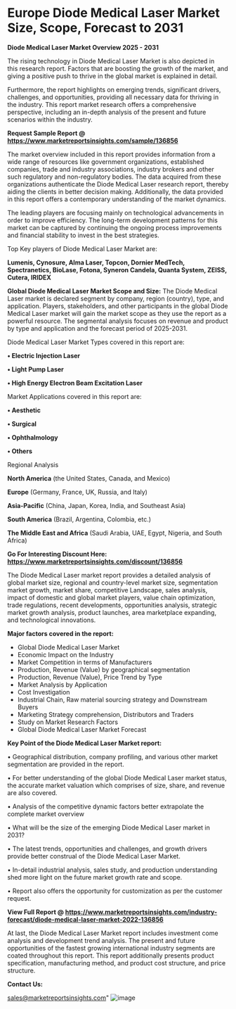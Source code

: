 # Europe Diode Medical Laser Market Size, Scope, Forecast to 2031

<Strong> Diode Medical Laser Market Overview 2025 - 2031</strong>

The rising technology in Diode Medical Laser Market is also depicted in this research report. Factors that are boosting the growth of the market, and giving a positive push to thrive in the global market is explained in detail.

Furthermore, the report highlights on emerging trends, significant drivers, challenges, and opportunities, providing all necessary data for thriving in the industry. This report market research offers a comprehensive perspective, including an in-depth analysis of the present and future scenarios within the industry.

<strong>Request Sample Report @ <a href=https://www.marketreportsinsights.com/sample/136856>https://www.marketreportsinsights.com/sample/136856</a></strong>

The market overview included in this report provides information from a wide range of resources like government organizations, established companies, trade and industry associations, industry brokers and other such regulatory and non-regulatory bodies. The data acquired from these organizations authenticate the Diode Medical Laser research report, thereby aiding the clients in better decision making. Additionally, the data provided in this report offers a contemporary understanding of the market dynamics.

The leading players are focusing mainly on technological advancements in order to improve efficiency. The long-term development patterns for this market can be captured by continuing the ongoing process improvements and financial stability to invest in the best strategies.

Top Key players of Diode Medical Laser Market are:

<strong>Lumenis, Cynosure, Alma Laser, Topcon, Dornier MedTech, Spectranetics, BioLase, Fotona, Syneron Candela, Quanta System, ZEISS, Cutera, IRIDEX</strong>

<strong><b>Global Diode Medical Laser Market Scope and Size:</b></strong>
The Diode Medical Laser market is declared segment by company, region (country), type, and application. Players, stakeholders, and other participants in the global Diode Medical Laser market will gain the market scope as they use the report as a powerful resource. The segmental analysis focuses on revenue and product by type and application and the forecast period of 2025-2031.

Diode Medical Laser Market Types covered in this report are:

<strong>• Electric Injection Laser

• Light Pump Laser

• High Energy Electron Beam Excitation Laser</strong>

Market Applications covered in this report are:

<strong>• Aesthetic

• Surgical

• Ophthalmology

• Others</strong> 

Regional Analysis

<strong>North America</strong> (the United States, Canada, and Mexico)

<strong>Europe</strong> (Germany, France, UK, Russia, and Italy)

<strong>Asia-Pacific</strong> (China, Japan, Korea, India, and Southeast Asia)

<strong>South America</strong> (Brazil, Argentina, Colombia, etc.)

<strong>The Middle East and Africa</strong> (Saudi Arabia, UAE, Egypt, Nigeria, and South Africa)

<strong>Go For Interesting Discount Here: <a href=https://www.marketreportsinsights.com/discount/136856>https://www.marketreportsinsights.com/discount/136856</a></strong>

The Diode Medical Laser market report provides a detailed analysis of global market size, regional and country-level market size, segmentation market growth, market share, competitive Landscape, sales analysis, impact of domestic and global market players, value chain optimization, trade regulations, recent developments, opportunities analysis, strategic market growth analysis, product launches, area marketplace expanding, and technological innovations.

<strong><b>Major factors covered in the report:</b></strong>
<ul>
  <li>Global Diode Medical Laser Market </li>
  <li>Economic Impact on the Industry</li>
  <li>Market Competition in terms of Manufacturers</li>
  <li>Production, Revenue (Value) by geographical segmentation</li>
  <li>Production, Revenue (Value), Price Trend by Type</li>
  <li>Market Analysis by Application</li>
  <li>Cost Investigation</li>
  <li>Industrial Chain, Raw material sourcing strategy and Downstream Buyers</li>
  <li>Marketing Strategy comprehension, Distributors and Traders</li>
  <li>Study on Market Research Factors</li>
  <li>Global Diode Medical Laser Market Forecast</li>
</ul>

<strong><b>Key Point of the Diode Medical Laser Market report:</b></strong>

• Geographical distribution, company profiling, and various other market segmentation are provided in the report.

• For better understanding of the global Diode Medical Laser market status, the accurate market valuation which comprises of size, share, and revenue are also covered.

• Analysis of the competitive dynamic factors better extrapolate the complete market overview

• What will be the size of the emerging Diode Medical Laser market in 2031?

• The latest trends, opportunities and challenges, and growth drivers provide better construal of the Diode Medical Laser Market.

• In-detail industrial analysis, sales study, and production understanding shed more light on the future market growth rate and scope.

• Report also offers the opportunity for customization as per the customer request.

<strong><b>View Full Report @ <a href=https://www.marketreportsinsights.com/industry-forecast/diode-medical-laser-market-2022-136856>https://www.marketreportsinsights.com/industry-forecast/diode-medical-laser-market-2022-136856</a></b></strong>


At last, the Diode Medical Laser Market report includes investment come analysis and development trend analysis. The present and future opportunities of the fastest growing international industry segments are coated throughout this report. This report additionally presents product specification, manufacturing method, and product cost structure, and price structure.

<strong>Contact Us:</strong>

sales@marketreportsinsights.com"
![image](https://github.com/user-attachments/assets/1089bd5d-4473-4cb4-9ca5-cf11df7ca7ab)
